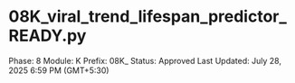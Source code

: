 # 08K_viral_trend_lifespan_predictor_READY.py

Phase: 8
Module: K
Prefix: 08K_
Status: Approved
Last Updated: July 28, 2025 6:59 PM (GMT+5:30)
